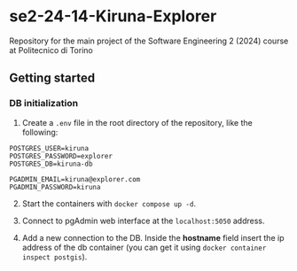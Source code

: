 # se2-24-14-Kiruna-Explorer

Repository for the main project of the Software Engineering 2 (2024) course at Politecnico di Torino

## Getting started

### DB initialization

1. Create a `.env` file in the root directory of the repository, like the following:

```
POSTGRES_USER=kiruna
POSTGRES_PASSWORD=explorer
POSTGRES_DB=kiruna-db

PGADMIN_EMAIL=kiruna@explorer.com
PGADMIN_PASSWORD=kiruna
```

2. Start the containers with `docker compose up -d`.

3. Connect to pgAdmin web interface at the `localhost:5050` address.

4. Add a new connection to the DB. Inside the **hostname** field insert the ip address of the db container (you can get it using `docker container inspect postgis`).
